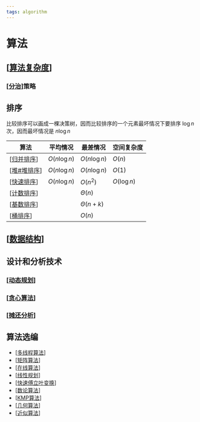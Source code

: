 ```yaml
---
tags: algorithm
---
```


# 算法

## [[算法复杂度]]

### [[分治]]策略

## 排序

比较排序可以画成一棵决策树，因而比较排序的一个元素最坏情况下要排序 $\log n$ 次，因而最坏情况是 $n \log n$

| 算法          | 平均情况     | 最差情况      | 空间复杂度  |
| ------------- | ------------ | ------------- | ----------- |
| [[归并排序]]  | $O(n\log n)$ | $O(n\log n)$  | $O(n)$      |
| [[堆#堆排序]] | $O(n\log n)$ | $O(n\log n)$  | $O(1)$      |
| [[快速排序]]  | $O(n\log n)$ | $O(n^2)$      | $O(\log n)$ |
| [[计数排序]]  |              | $\Theta(n)$   |             |
| [[基数排序]]  |              | $\Theta(n+k)$ |             |
| [[桶排序]]    |              | $O(n)$        |             |

## [[数据结构]]

## 设计和分析技术

### [[动态规划]]

### [[贪心算法]]

### [[摊还分析]]

## 算法选编

- [[多线程算法]]
- [[矩阵算法]]
- [[在线算法]]
- [[线性规划]]
- [[快速傅立叶变换]]
- [[数论算法]]
- [[KMP算法]]
- [[几何算法]]
- [[近似算法]]

[//begin]: # "Autogenerated link references for markdown compatibility"
[算法复杂度]: 算法复杂度.md "算法复杂度"
[分治]: 分治.md "分治"
[归并排序]: sort/归并排序.md "归并排序"
[堆#堆排序]: data_structure/堆.md "堆"
[快速排序]: sort/快速排序.md "快速排序"
[计数排序]: sort/计数排序.md "计数排序"
[基数排序]: sort/基数排序.md "radix sort"
[桶排序]: sort/桶排序.md "bucket sort"
[数据结构]: 数据结构.md "数据结构"
[动态规划]: 动态规划.md "动态规划"
[贪心算法]: 贪心算法.md "贪心算法"
[摊还分析]: 摊还分析.md "摊还分析"
[多线程算法]: algorithms/多线程算法.md "多线程算法"
[矩阵算法]: algorithms/矩阵算法.md "矩阵运算"
[在线算法]: algorithms/在线算法.md "在线算法"
[线性规划]: algorithms/线性规划.md "线性规划"
[快速傅立叶变换]: algorithms/快速傅立叶变换.md "快速傅立叶变换"
[数论算法]: algorithms/数论算法.md "数论算法"
[KMP算法]: algorithms/KMP算法.md "KMP 算法"
[几何算法]: algorithms/几何算法.md "几何算法"
[近似算法]: algorithms/近似算法.md "近似算法"
[//end]: # "Autogenerated link references"
